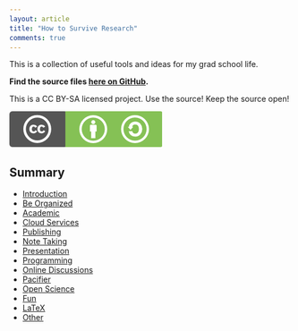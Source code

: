 ```yaml
---
layout: article
title: "How to Survive Research"
comments: true
---
```






This is a collection of useful tools and ideas for my grad school life.

**Find the source files [here on GitHub](https://github.com/emptymalei/GSSM).**

This is a CC BY-SA licensed project. Use the source! Keep the source open!

![CC BY-SA](assets/cc_bysa.flat.guokr.png)



## Summary

* [Introduction](index.md)
* [Be Organized](Be-Organized.md)
* [Academic](Academic.md)
* [Cloud Services](Cloud-Services.md)
* [Publishing](Publishing.md)
* [Note Taking](Note-Taking.md)
* [Presentation](Presentation.md)
* [Programming](Programming.md)
* [Online Discussions](Online-Discussions.md)
* [Pacifier](Pacifier.md)
* [Open Science](Open-Science.md)
* [Fun](Fun.md)
* [LaTeX](LaTeX.md)
* [Other](Misc.md)

